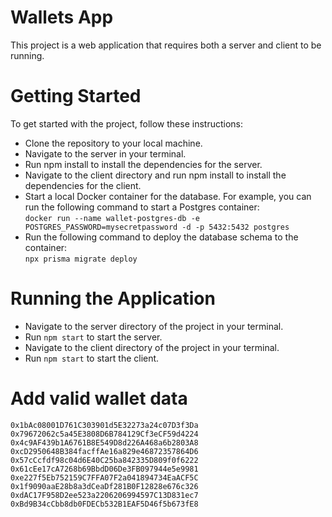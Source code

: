 # Wallets App

This project is a web application that requires both a server and client to be running.

# Getting Started

To get started with the project, follow these instructions:

- Clone the repository to your local machine.
- Navigate to the server in your terminal.
- Run npm install to install the dependencies for the server.
- Navigate to the client directory and run npm install to install the dependencies for the client.
- Start a local Docker container for the database. For example, you can run the following command to start a Postgres container:\
`docker run --name wallet-postgres-db -e POSTGRES_PASSWORD=mysecretpassword -d -p 5432:5432 postgres`
- Run the following command to deploy the database schema to the container:\
  `npx prisma migrate deploy`

# Running the Application
 - Navigate to the server directory of the project in your terminal.
  - Run `npm start` to start the server.
  - Navigate to the client directory of the project in your terminal.
  - Run `npm start` to start the client.

# Add valid wallet data

```0x56Eddb7aa87536c09CCc2793473599fD21A8b17F
0x1bAc08001D761C303901d5E32273a24c07D3f3Da
0x79672062c5a45E3808D6B784129Cf3eCF59d4224
0x4c9AF439b1A6761B8E549D8d226A468a6b2803A8
0xcD2950648B384facffAe16a829e46872357864D6
0x57cCcfdf98c04d6E40C25ba842335D809f0f6222
0x61cEe17cA7268b69BbdD06De3FB097944e5e9981
0xe227f5Eb752159C7FFA07F2a041894734EaACF5C
0x1f9090aaE28b8a3dCeaDf281B0F12828e676c326
0xdAC17F958D2ee523a2206206994597C13D831ec7
0xBd9B34cCbb8db0FDECb532B1EAF5D46f5b673fE8

